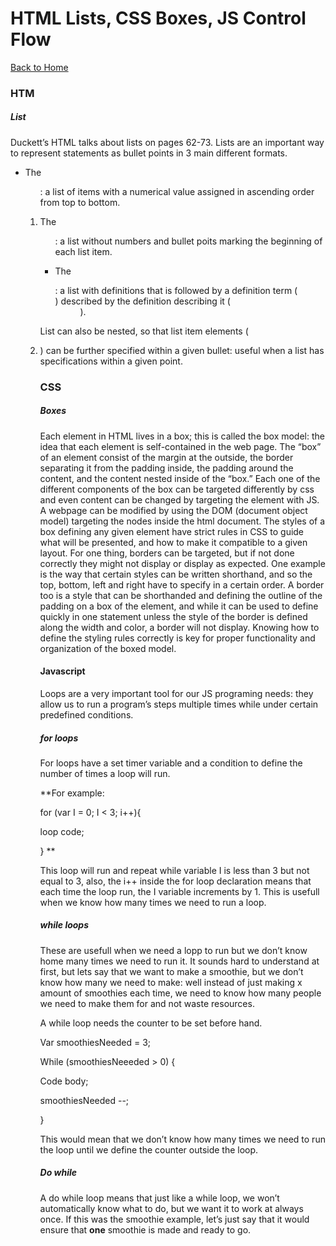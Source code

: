 # HTML Lists, CSS Boxes, JS Control Flow

[Back to Home](https://rizo85.github.io/reading-notes/)


### HTM

##### List

Duckett’s HTML talks about lists on pages 62-73. Lists are an important way to represent statements as bullet points in 3 main different formats. 

- The **<ol>** : a list of items with a numerical value assigned in ascending order from top to bottom.

- The **<ul>** : a list without numbers and bullet poits marking the beginning of each list item.

- The **<dl>** : a list with definitions that is followed by a definition term (<dt>) described by the definition  describing it (<dd>).

List can also be nested, so that list item elements (<li>) can be further specified within a given bullet: useful when a list has specifications within a given point.   

### CSS

##### Boxes

Each element in HTML lives in a box; this is called the box model: the idea that each element is self-contained in the web page.
The “box” of an element consist of the margin at the outside, the border separating it from the padding inside, the padding around the content, and the content nested inside of the “box.”
Each one of the different components of the box can be targeted differently by css and even content can be changed by targeting the element with JS. A webpage can be modified by using the DOM (document object model) targeting the nodes inside the html document. 
The styles of a box defining any given element have strict rules in CSS to guide what will be presented, and how to make it compatible to a given layout.
For one thing, borders can be targeted, but if not done correctly they might not display or display as expected. One example is the way that certain styles can be written shorthand, and so the top, bottom, left and right have to specify in a certain order.
A border too is a style that can be shorthanded and defining the outline of the padding on a box of the element, and while it can be used to define quickly in one statement unless the style of the border is defined along the width and color, a border will not display. 
Knowing how to define the styling rules correctly is key for proper functionality and organization of the boxed model.

#### Javascript

Loops are a very important tool for our JS programing needs: they allow us to run a program’s steps multiple times while under certain predefined conditions.

##### for loops

For loops have a set timer variable and a condition to define the number of times a loop will run. 

**For example:  

for (var I = 0; I < 3; i++){ 

loop code;

} **

This loop will run and repeat while variable I is less than 3 but not equal to 3, also, the i++ inside the for loop declaration means that each time the loop run, the I variable increments by 1. This is usefull when we know how many times we need to run a loop.

##### while loops

These are usefull when we need a lopp to run but we don’t know home many times we need to run it. It sounds hard to understand at first, but lets say that we want to make a smoothie, but we don’t know how many we need to make: well instead of just making x amount of smoothies each time, we need to know how many people we need to make them for and not waste resources.

A while loop needs the counter to be set before hand.

Var smoothiesNeeded = 3;

While (smoothiesNeeeded  > 0) {

Code body;

smoothiesNeeded --;

}

This would mean that we don’t know how many times we need to run the loop until we define the counter outside the loop.

##### Do while

A do while loop means that just like a while loop, we won’t automatically know what to do, but we want it to work at always once. If this was the smoothie example, let’s just say that it would ensure that **one** smoothie is made and ready to go.
